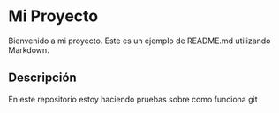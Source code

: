 # Mi Proyecto

Bienvenido a mi proyecto. Este es un ejemplo de README.md utilizando Markdown.

## Descripción

En este repositorio estoy haciendo pruebas sobre como funciona git

